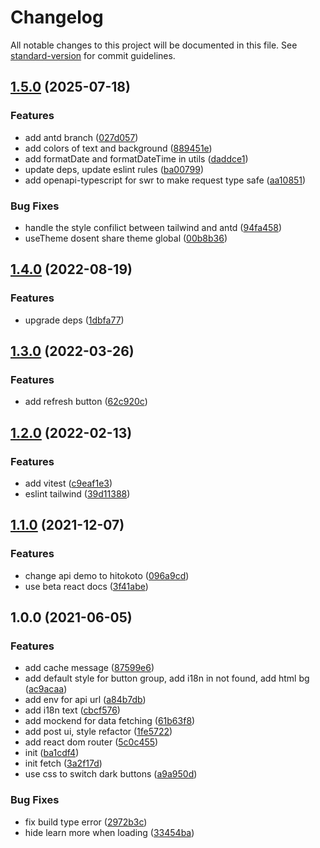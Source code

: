 # Changelog

All notable changes to this project will be documented in this file. See [standard-version](https://github.com/conventional-changelog/standard-version) for commit guidelines.

## [1.5.0](https://github.com/wwwenjie/react-starter/compare/v1.4.0...v1.5.0) (2025-07-18)


### Features

* add antd branch ([027d057](https://github.com/wwwenjie/react-starter/commit/027d057d7bf588912cc171e3f81ee20786591c6a))
* add colors of text and background ([889451e](https://github.com/wwwenjie/react-starter/commit/889451e5b83b77f16d8cb4ea152064f8f85dfaed))
* add formatDate and formatDateTime in utils ([daddce1](https://github.com/wwwenjie/react-starter/commit/daddce194d1cceefb2655c6cb3c83bb4835a59cf))
* update deps, update eslint rules ([ba00799](https://github.com/wwwenjie/react-starter/commit/ba007998f57b83545f64666cb900f12ccef724e9))
* add openapi-typescript for swr to make request type safe ([aa10851](https://github.com/wwwenjie/react-starter/commit/aa1085105bdc94aa4c2685b65c0978f0152c0441))


### Bug Fixes

* handle the style confilict between tailwind and antd ([94fa458](https://github.com/wwwenjie/react-starter/commit/94fa458d49690fc2edc11de079fd4a822e4658fb))
* useTheme dosent share theme global ([00b8b36](https://github.com/wwwenjie/react-starter/commit/00b8b3678ee5d4988602d36e3f8fd221014a7fbb))

## [1.4.0](https://github.com/wwwenjie/react-starter/compare/v1.3.0...v1.4.0) (2022-08-19)


### Features

* upgrade deps ([1dbfa77](https://github.com/wwwenjie/react-starter/commit/1dbfa779cde2ad68b5603289a506135c93bd3137))

## [1.3.0](https://github.com/wwwenjie/react-starter/compare/v1.2.0...v1.3.0) (2022-03-26)


### Features

* add refresh button ([62c920c](https://github.com/wwwenjie/react-starter/commit/62c920cab7e942a82219e249bbe702195fbaaa77))

## [1.2.0](https://github.com/wwwenjie/react-starter/compare/v1.1.0...v1.2.0) (2022-02-13)


### Features

* add vitest ([c9eaf1e3](https://github.com/wwwenjie/react-starter/commit/c9eaf1e3a9cf30ae90cf5d89740ef66374ac66be))
* eslint tailwind ([39d11388](https://github.com/wwwenjie/react-starter/commit/39d11388d01e113ef4b826aabd8405181c33a4be))

## [1.1.0](https://github.com/wwwenjie/react-starter/compare/v1.0.0...v1.1.0) (2021-12-07)


### Features

* change api demo to hitokoto ([096a9cd](https://github.com/wwwenjie/react-starter/commit/096a9cd43e6b2192860c3189ebd88886c6056b75))
* use beta react docs ([3f41abe](https://github.com/wwwenjie/react-starter/commit/3f41abeaac030649fee50c9d867221112f09a74e))

## 1.0.0 (2021-06-05)


### Features

* add cache message ([87599e6](https://github.com/wwwenjie/react-starter/commit/87599e63994276d28e07811e89adf781eb0a847a))
* add default style for button group, add i18n in not found, add html bg ([ac9acaa](https://github.com/wwwenjie/react-starter/commit/ac9acaa1263110ab3f27d14bc51fe803820e4775))
* add env for api url ([a84b7db](https://github.com/wwwenjie/react-starter/commit/a84b7db7b935ed653586bba70cae34a9a9c51c13))
* add i18n text ([cbcf576](https://github.com/wwwenjie/react-starter/commit/cbcf5762e55d358b53c3e9d5a63e5efafa6cf003))
* add mockend for data fetching ([61b63f8](https://github.com/wwwenjie/react-starter/commit/61b63f8e0fcd5a7b808647a2316363090ccd41f9))
* add post ui, style refactor ([1fe5722](https://github.com/wwwenjie/react-starter/commit/1fe57224dd25e7af015236d764f3c0b02de0dcfe))
* add react dom router ([5c0c455](https://github.com/wwwenjie/react-starter/commit/5c0c455de5274f8043167322a13b79bb4603b837))
* init ([ba1cdf4](https://github.com/wwwenjie/react-starter/commit/ba1cdf4a1e097acda5416c4b7ae5bac56844b8b0))
* init fetch ([3a2f17d](https://github.com/wwwenjie/react-starter/commit/3a2f17d5dd57a18827a564d12b16b5c13561c49e))
* use css to switch dark buttons ([a9a950d](https://github.com/wwwenjie/react-starter/commit/a9a950d12c7cda75500172969f6a1ad0b6c32a5d))


### Bug Fixes

* fix build type error ([2972b3c](https://github.com/wwwenjie/react-starter/commit/2972b3c23268c70378ccdb25483309d7edc04579))
* hide learn more when loading ([33454ba](https://github.com/wwwenjie/react-starter/commit/33454ba2e87b2c075bc0d60b387a703232af87f4))
